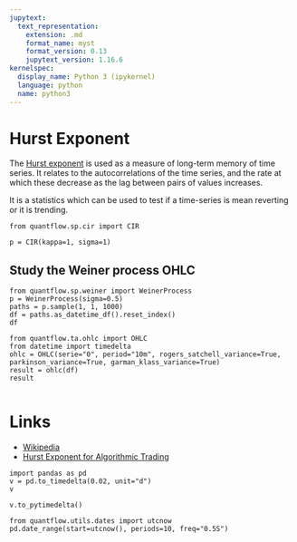 ```yaml
---
jupytext:
  text_representation:
    extension: .md
    format_name: myst
    format_version: 0.13
    jupytext_version: 1.16.6
kernelspec:
  display_name: Python 3 (ipykernel)
  language: python
  name: python3
---
```


# Hurst Exponent

The [Hurst exponent](https://en.wikipedia.org/wiki/Hurst_exponent) is used as a measure of long-term memory of time series. It relates to the autocorrelations of the time series, and the rate at which these decrease as the lag between pairs of values increases.

It is a statistics which can be used to test if a time-series is mean reverting or it is trending.

```{code-cell} ipython3
from quantflow.sp.cir import CIR

p = CIR(kappa=1, sigma=1)
```

## Study the Weiner process OHLC 

```{code-cell} ipython3
from quantflow.sp.weiner import WeinerProcess
p = WeinerProcess(sigma=0.5)
paths = p.sample(1, 1, 1000)
df = paths.as_datetime_df().reset_index()
df
```

```{code-cell} ipython3
from quantflow.ta.ohlc import OHLC
from datetime import timedelta
ohlc = OHLC(serie="0", period="10m", rogers_satchell_variance=True, parkinson_variance=True, garman_klass_variance=True)
result = ohlc(df)
result
```

```{code-cell} ipython3

```

# Links

* [Wikipedia](https://en.wikipedia.org/wiki/Hurst_exponent)
* [Hurst Exponent for Algorithmic Trading
](https://robotwealth.com/demystifying-the-hurst-exponent-part-1/)

```{code-cell} ipython3
import pandas as pd
v = pd.to_timedelta(0.02, unit="d")
v
```

```{code-cell} ipython3
v.to_pytimedelta()
```

```{code-cell} ipython3
from quantflow.utils.dates import utcnow
pd.date_range(start=utcnow(), periods=10, freq="0.5S")
```

```{code-cell} ipython3

```
